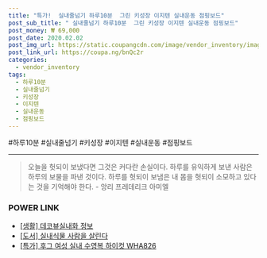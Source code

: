 ```yaml
--- 
title: "특가!  실내줄넘기 하루10분  그린 키성장 이지텐 실내운동 점핑보드" 
post_sub_title: " 실내줄넘기 하루10분  그린 키성장 이지텐 실내운동 점핑보드" 
post_money: ₩ 69,000 
post_date: 2020.02.02 
post_img_url: https://static.coupangcdn.com/image/vendor_inventory/images/2018/12/28/10/5/aa13b78c-73de-4d8e-9be6-aa7770ab4346.jpg 
post_link_url: https://coupa.ng/bnQc2r 
categories: 
  - vendor_inventory 
tags: 
  - 하루10분 
  - 실내줄넘기 
  - 키성장 
  - 이지텐 
  - 실내운동 
  - 점핑보드 
--- 
```

  #하루10분 #실내줄넘기 #키성장 #이지텐 #실내운동 #점핑보드 
<hr> 

> 오늘을 헛되이 보냈다면 그것은 커다란 손실이다. 하루를 유익하게 보낸 사람은 하루의 보물을 파낸 것이다. 하루를 헛되이 보냄은 내 몸을 헛되이 소모하고 있다는 것을 기억해야 한다. - 앙리 프레데리크 아미엘 


### POWER LINK

* <a href="https://blog.naver.com/sakai111/221767103906" target="_blank"> [생활] 데코뷰실내화 정보 </a>
* <a href="https://blog.naver.com/an0733/221786374987" target="_blank">[도서] 실내식물 사람을 살린다</a>
* <a href="https://blog.naver.com/sakai111/221785985097" target="_blank">[특가] 후그 여성 실내 수영복 하이컷 WHA826</a>
